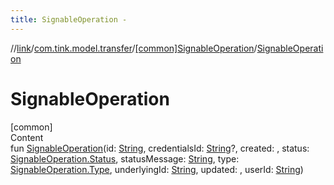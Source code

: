 ```yaml
---
title: SignableOperation -
---
```

//[link](../../index.md)/[com.tink.model.transfer](../index.md)/[[common]SignableOperation](index.md)/[SignableOperation](-signable-operation.md)



# SignableOperation  
[common]  
Content  
fun [SignableOperation](-signable-operation.md)(id: [String](https://kotlinlang.org/api/latest/jvm/stdlib/kotlin/-string/index.html), credentialsId: [String](https://kotlinlang.org/api/latest/jvm/stdlib/kotlin/-string/index.html)?, created: <ERROR CLASS>, status: [SignableOperation.Status](-status/index.md), statusMessage: [String](https://kotlinlang.org/api/latest/jvm/stdlib/kotlin/-string/index.html), type: [SignableOperation.Type](-type/index.md), underlyingId: [String](https://kotlinlang.org/api/latest/jvm/stdlib/kotlin/-string/index.html), updated: <ERROR CLASS>, userId: [String](https://kotlinlang.org/api/latest/jvm/stdlib/kotlin/-string/index.html))  



